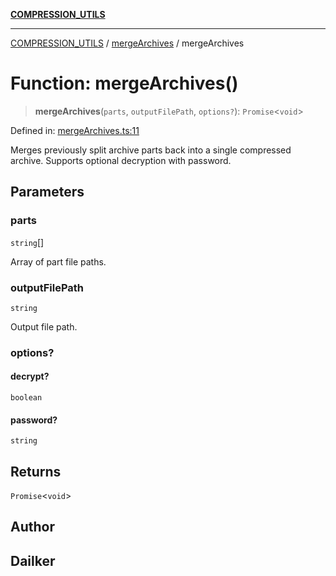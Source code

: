 [**COMPRESSION_UTILS**](../../README.md)

***

[COMPRESSION_UTILS](../../README.md) / [mergeArchives](../README.md) / mergeArchives

# Function: mergeArchives()

> **mergeArchives**(`parts`, `outputFilePath`, `options?`): `Promise`\<`void`\>

Defined in: [mergeArchives.ts:11](https://github.com/dailker/everyutil/blob/7c30ec40bbb398255a9be572db0a537e8bcb9c11/src/compression/mergeArchives.ts#L11)

Merges previously split archive parts back into a single compressed archive.
Supports optional decryption with password.

## Parameters

### parts

`string`[]

Array of part file paths.

### outputFilePath

`string`

Output file path.

### options?

#### decrypt?

`boolean`

#### password?

`string`

## Returns

`Promise`\<`void`\>

## Author

## Dailker
